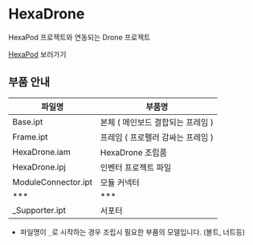 # HexaDrone
HexaPod 프로젝트와 연동되는 Drone 프로젝트

[HexaPod](https://github.com/seon0313/HexaPod) 보러가기

## 부품 안내

| 파일명 | 부품명 |
| --- | --- |
| Base.ipt | 본체 ( 메인보드 결합되는 프레임 ) |
| Frame.ipt | 프레임 ( 프로펠러 감싸는 프레임 ) |
| HexaDrone.iam | HexaDrone 조립품 |
| HexaDrone.ipj | 인벤터 프로젝트 파일 |
| ModuleConnector.ipt | 모듈 커넥터 |
| *** | *** |
| _Supporter.ipt | 서포터 |

* 파일명이 `_`로 시작하는 경우 조립시 필요한 부품의 모델입니다. (볼트, 너트등)
